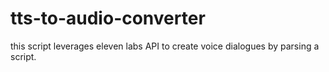 # tts-to-audio-converter
this script leverages    eleven labs API to create voice dialogues by parsing a  script.
